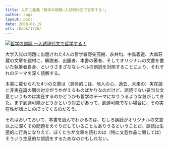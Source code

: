 ```yaml
---
title: 入不二基義『哲学の誤読―入試現代文で哲学する!』
author: sugi
layout: post
date: 2008-01-19
url: /book/1726/
---
```

<a href="http://www.amazon.co.jp/exec/obidos/ASIN/448006401X/chezsugi-22/ref=nosim/" name="amazletlink" target="_blank"><img src="http://i2.wp.com/ecx.images-amazon.com/images/I/41IrnQVyQLL.SL160.jpg?w=660" alt="哲学の誤読 ―入試現代文で哲学する！" class="alignleft" data-recalc-dims="1" /></a>

大学入試の問題に出題された4人の哲学者野矢茂樹、永井均、中島義道、大森荘蔵の文章を題材に、解説者、出題者、本書の著者、そしてオリジナルの文書を書いた執筆者自身、というさまざななレベルの誤読を対照することにより、それぞれのテーマを深く読解する。

本書に載せられた4つの文章は（具体的には、他人の心、過去、未来の）実在論と非実在論の間の対立がうかがえるものばかりなのだけど、誤読でない妥当な文意というものは実在するのかどうかも哲学のテーマになりうるような気がしてきた。まず到達可能かどうかという対立があって、到達可能でない場合に、その実在性が俎上にのぼってくるのだろう。

それはおいておいて、本書を読んでわかるのは、むしろ誤読がオリジナルの文意以上に深くその問題をえぐりだしていることもありうるということだ。誤読は生産的に行為になりえて、ぼくたちが文章を読むのは（特に文芸作品に関しては）そういう生産的な誤読をするためなのかもしれない。

